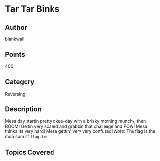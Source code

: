 # Tar Tar Binks
## Author
blankwall
## Points
400
## Category
Reversing
## Description
Mesa day startin pretty okee-day with a brisky morning munchy, then BOOM! Gettin very scared and grabbin that challenge and POW! Mesa thinks its very hard! Mesa gettin' very very confused!
*Note*: The flag is the md5 sum of `flag.txt`
## Topics Covered

